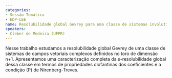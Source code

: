```yaml
---
categories:
- Sessão Temática
- EDP-LEE
name: Resolubilidade global Gevrey para uma classe de sistemas involutivos
speakers:
- Cleber de Medeira (UFPR)
---
```


Nesse trabalho estudamos a resolubilidade global Gevrey de uma classe de sistemas de campos vetoriais complexos definidos no toro de dimensão n+1. Apresentamos uma caracterização completa da s-resolubilidade global dessa classe em termos de propriedades diofantinas dos coeficientes e a condição (P) de Nirenberg-Treves.  